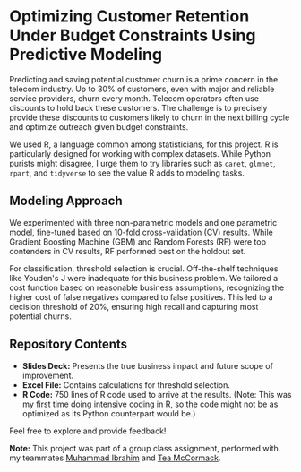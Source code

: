 # Optimizing Customer Retention Under Budget Constraints Using Predictive Modeling

Predicting and saving potential customer churn is a prime concern in the telecom industry. Up to 30% of customers, even with major and reliable service providers, churn every month. Telecom operators often use discounts to hold back these customers. The challenge is to precisely provide these discounts to customers likely to churn in the next billing cycle and optimize outreach given budget constraints.

We used R, a language common among statisticians, for this project. R is particularly designed for working with complex datasets. While Python purists might disagree, I urge them to try libraries such as `caret`, `glmnet`, `rpart`, and `tidyverse` to see the value R adds to modeling tasks.

## Modeling Approach

We experimented with three non-parametric models and one parametric model, fine-tuned based on 10-fold cross-validation (CV) results. While Gradient Boosting Machine (GBM) and Random Forests (RF) were top contenders in CV results, RF performed best on the holdout set.

For classification, threshold selection is crucial. Off-the-shelf techniques like Youden's J were inadequate for this business problem. We tailored a cost function based on reasonable business assumptions, recognizing the higher cost of false negatives compared to false positives. This led to a decision threshold of 20%, ensuring high recall and capturing most potential churns.

## Repository Contents

- **Slides Deck:** Presents the true business impact and future scope of improvement.
- **Excel File:** Contains calculations for threshold selection.
- **R Code:** 750 lines of R code used to arrive at the results. (Note: This was my first time doing intensive coding in R, so the code might not be as optimized as its Python counterpart would be.)

Feel free to explore and provide feedback!


**Note:** This project was part of a group class assignment, performed with my teammates [Muhammad Ibrahim](https://www.linkedin.com/in/m-ibrahim2094/) and [Tea McCormack](https://www.linkedin.com/in/teamccormack/).
